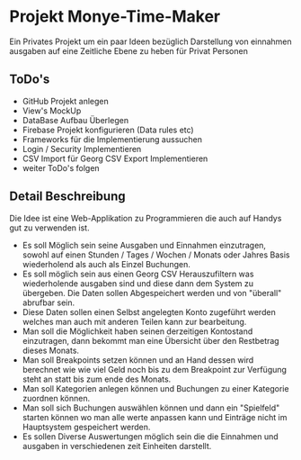 # Projekt Monye-Time-Maker
Ein Privates Projekt um ein paar Ideen bezüglich Darstellung von einnahmen ausgaben auf eine Zeitliche Ebene zu heben für Privat Personen

## ToDo's
- GitHub Projekt anlegen
- View's MockUp
- DataBase Aufbau Überlegen
- Firebase Projekt konfigurieren (Data rules etc)
- Frameworks für die Implementierung aussuchen
- Login / Security Implementieren
- CSV Import für Georg CSV Export Implementieren
- weiter ToDo's folgen








## Detail Beschreibung


Die Idee ist eine Web-Applikation zu Programmieren die auch auf Handys gut zu verwenden ist.
- Es soll Möglich sein seine Ausgaben und Einnahmen einzutragen, sowohl auf einen Stunden / Tages / Wochen / Monats oder Jahres Basis wiederholend als auch als Einzel Buchungen.
- Es soll möglich sein aus einen Georg CSV Herauszufiltern was wiederholende ausgaben sind und diese dann dem System zu übergeben. Die Daten sollen Abgespeichert werden und von "überall" abrufbar sein.
- Diese Daten sollen einen Selbst angelegten Konto zugeführt werden welches man auch mit anderen Teilen kann zur bearbeitung.
- Man soll die Möglichkeit haben seinen derzeitigen Kontostand einzutragen, dann bekommt man eine Übersicht über den Restbetrag dieses Monats.
- Man soll Breakpoints setzen können und an Hand dessen wird berechnet wie  wie viel Geld noch bis zu dem Breakpoint zur Verfügung steht an statt bis zum ende des Monats.
- Man soll Kategorien anlegen können und Buchungen zu einer Kategorie zuordnen können.
- Man soll sich Buchungen auswählen können und dann ein "Spielfeld" starten können wo man alle werte anpassen kann und Einträge nicht im Hauptsystem gespeichert werden.
- Es sollen Diverse Auswertungen möglich sein die die Einnahmen und ausgaben in verschiedenen zeit Einheiten darstellt.
